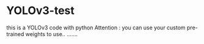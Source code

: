 # YOLOv3-test
this is a YOLOv3 code with python
Attention :
you can use your custom pre-trained weights to use..
.......

